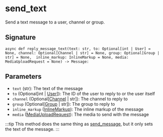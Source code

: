 # send_text

Send a text message to a user, channel or group.

## Signature

`async def reply_message_text(text: str, to: Optional[int | User] = None, channel: Optional[Channel | str] = None, group: Optional[Group | str] = None,  inline_markup: InlineMarkup = None, media: MediaUploadRequest = None) -> Message:`

## Parameters

- `text` (str): The text of the message
- `to` (Optional[int | [User](/docs/api_reference/types/user)]): The ID of the user to reply to or the user itself
- `channel` (Optional[[Channel](/docs/api_reference/types/channel) | str]): The channel to reply to
- `group` (Optional[[Group](/docs/api_reference/types/group) | str]): The group to reply to
- `inline_markup` ([InlineMarkup](/docs/api_reference/types/inline_markup)): The inline markup of the message
- `media` ([MediaUploadRequest](/docs/api_reference/types/media_upload_request)): The media to send with the message



:::tip
This method does the same thing as [send_message](/docs/api_reference/methods/send_message), but it only sets the text of the message.
:::
